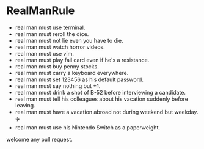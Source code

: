 # RealManRule
- real man must use terminal.
- real man must reroll the dice.
- real man must not lie even you have to die.
- real man must watch horror videos.
- real man must use vim.
- real man must play fail card even if he's a resistance.
- real man must buy penny stocks.
- real man must carry a keyboard everywhere.
- real man must set 123456 as his default password.
- real man must say nothing but +1.
- real man must drink a shot of B-52 before interviewing a candidate.
- real man must tell his colleagues about his vacation suddenly before leaving. 
- real man must have a vacation abroad not during weekend but weekday.:airplane:
- real man must use his Nintendo Switch as a paperweight.

welcome any pull request.
